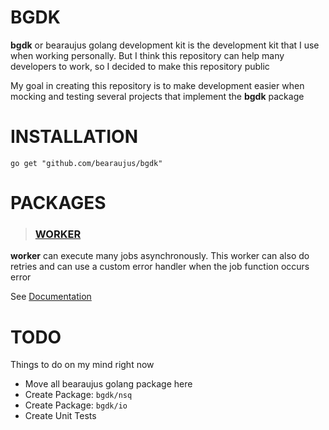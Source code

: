 # BGDK

**bgdk** or bearaujus golang development kit is the development kit that I use when working personally. 
But I think this repository can help many developers to work, so I decided to make this repository public

My goal in creating this repository is to make development easier when mocking and testing several projects that implement the **bgdk** package

# INSTALLATION

```shell
go get "github.com/bearaujus/bgdk"
```

# PACKAGES

> ### [WORKER](https://github.com/bearaujus/bgdk/tree/master/worker)
**worker** can execute many jobs asynchronously. This worker can also do retries and can use a custom error handler when the job function occurs error

See [Documentation](https://github.com/bearaujus/bgdk/tree/master/worker)

# TODO

Things to do on my mind right now

- Move all bearaujus golang package here
- Create Package: `bgdk/nsq`
- Create Package: `bgdk/io`
- Create Unit Tests
